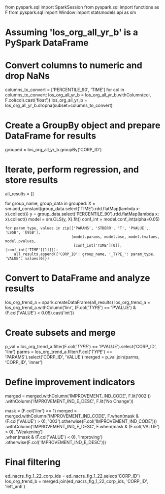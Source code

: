 from pyspark.sql import SparkSession
from pyspark.sql import functions as F
from pyspark.sql import Window
import statsmodels.api as sm

# Assuming 'los_org_all_yr_b' is a PySpark DataFrame
# Convert columns to numeric and drop NaNs
columns_to_convert = ['PERCENTILE_90', 'TIME']
for col in columns_to_convert:
    los_org_all_yr_b = los_org_all_yr_b.withColumn(col, F.col(col).cast('float'))
los_org_all_yr_b = los_org_all_yr_b.dropna(subset=columns_to_convert)

# Create a GroupBy object and prepare DataFrame for results
grouped = los_org_all_yr_b.groupBy('CORP_ID')

# Iterate, perform regression, and store results
all_results = []

for group_name, group_data in grouped:
    X = sm.add_constant(group_data.select('TIME').rdd.flatMap(lambda x: x).collect())
    y = group_data.select('PERCENTILE_90').rdd.flatMap(lambda x: x).collect()
    model = sm.OLS(y, X).fit()
    conf_int = model.conf_int(alpha=0.05)

    for param_type, values in zip(['PARAMS', 'STDERR', 'T', 'PVALUE', 'L95B', 'U95B'],
                                  [model.params, model.bse, model.tvalues, model.pvalues,
                                   [conf_int['TIME'][0]], [conf_int['TIME'][1]]]):
        all_results.append({'CORP_ID': group_name, '_TYPE_': param_type, 'VALUE': values[0]})

# Convert to DataFrame and analyze results
los_org_trend_a = spark.createDataFrame(all_results)
los_org_trend_a = los_org_trend_a.withColumn('linr', (F.col('_TYPE_') == 'PVALUE') & (F.col('VALUE') < 0.05).cast('int'))

# Create subsets and merge
p_val = los_org_trend_a.filter(F.col('_TYPE_') == 'PVALUE').select('CORP_ID', 'linr')
parms = los_org_trend_a.filter(F.col('_TYPE_') == 'PARAMS').select('CORP_ID', 'VALUE')
merged = p_val.join(parms, 'CORP_ID', 'inner')

# Define improvement indicators
merged = merged.withColumn('IMPROVEMENT_IND_CODE', F.lit('002')) \
               .withColumn('IMPROVEMENT_IND_E_DESC', F.lit('No Change'))

mask = (F.col('linr') == 1)
merged = merged.withColumn('IMPROVEMENT_IND_CODE', F.when(mask & (F.col('VALUE') > 0), '003').otherwise(F.col('IMPROVEMENT_IND_CODE'))) \
               .withColumn('IMPROVEMENT_IND_E_DESC', F.when(mask & (F.col('VALUE') > 0), 'Weakening') \
                                                          .when(mask & (F.col('VALUE') < 0), 'Improving') \
                                                          .otherwise(F.col('IMPROVEMENT_IND_E_DESC')))

# Final filtering 
ed_nacrs_flg_1_22_corp_ids = ed_nacrs_flg_1_22.select('CORP_ID')
los_org_trend_b = merged.join(ed_nacrs_flg_1_22_corp_ids, 'CORP_ID', 'left_anti')

